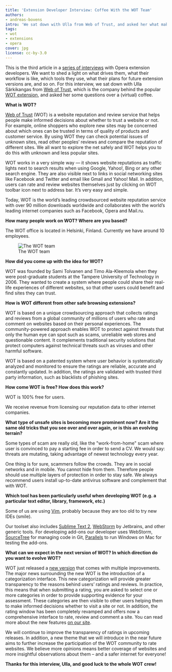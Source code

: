 ```yaml
---
title: 'Extension Developer Interview: Coffee With the WOT Team'
authors:
- andreas-bovens
intro: 'We sat down with Ulla from Web of Trust, and asked her what makes WOT special, how the service makes money, which extension development tools the WOT developers use, and much more.'
tags:
- wot
- extensions
- opera
cover: jpg
license: cc-by-3.0
---
```


This is the third article in a [series of interviews][1] with Opera extension developers. We want to shed a light on what drives them, what their workflow is like, which tools they use, what their plans for future extension versions are, and so on. For this interview, we sat down with Ulla Särkikangas from [Web of Trust][2], which is the company behind the popular [WOT extension][3], and asked her some questions over a (virtual) coffee.

[1]: /tags/extinterview/
[2]: http://www.mywot.com
[3]: https://addons.opera.com/en/extensions/details/wot/

**What is WOT?**

[Web of Trust][4] (WOT) is a website reputation and review service that helps people make informed decisions about whether to trust a website or not. For example, online shoppers who explore new sites may be concerned about which ones can be trusted in terms of quality of products and customer service. By using WOT they can check potential issues of unknown sites, read other peoples’ reviews and compare the reputation of different sites. We all want to explore the net safely and WOT helps you to do this with unknown and less popular sites.

[4]: http://www.mywot.com

WOT works in a very simple way — it shows website reputations as traffic lights next to search results when using Google, Yahoo!, Bing or any other search engine. They are also visible next to links in social networking sites like Facebook and Twitter and email like Gmail and Yahoo! Mail. In addition, users can rate and review websites themselves just by clicking on WOT toolbar icon next to address bar. It’s very easy and simple.

Today, WOT is the world’s leading crowdsourced website reputation service with over 90 million downloads worldwide and collaborates with the world’s leading internet companies such as Facebook, Opera and Mail.ru.

**How many people work on WOT? Where are you based?**

The WOT office is located in Helsinki, Finland. Currently we have around 10 employees.

<figure block="figure">
	<img elem="media" src="{{ page.id }}/team.jpg" alt="The WOT team">
	<figcaption elem="caption">The WOT team</figcaption>
</figure>

**How did you come up with the idea for WOT?**

WOT was founded by Sami Tolvanen and Timo Ala-Kleemola when they were post-graduate students at the Tampere University of Technology in 2006. They wanted to create a system where people could share their real-life experiences of different websites, so that other users could benefit and find sites they can trust.

**How is WOT different from other safe browsing extensions?**

WOT is based on a unique crowdsourcing approach that collects ratings and reviews from a global community of millions of users who rate and comment on websites based on their personal experiences. The community-powered approach enables WOT to protect against threats that only the human eye can spot such as scams, unreliable web stores and questionable content. It complements traditional security solutions that protect computers against technical threats such as viruses and other harmful software.

WOT is based on a patented system where user behavior is systematically analyzed and monitored to ensure the ratings are reliable, accurate and constantly updated. In addition, the ratings are validated with trusted third party information, such as blacklists of phishing sites.

**How come WOT is free? How does this work?**

WOT is 100% free for users.

We receive revenue from licensing our reputation data to other internet companies.

**What type of unsafe sites is becoming more prominent now? Are it the same old tricks that you see over and over again, or is this an evolving terrain?**

Some types of scam are really old, like the "work-from-home" scam where user is convinced to pay a starting fee in order to send a CV. We would say: threats are mutating, taking advantage of newest technology every year.

One thing is for sure, scammers follow the crowds. They are in social networks and in mobile. You cannot hide from them. Therefore people should use multiple layers of protection in order to stay safe. We always recommend users install up-to-date antivirus software and complement that with WOT.

**Which tool has been particularly useful when developing WOT (e.g. a particular text editor, library, framework, etc.)**

Some of us are using [Vim][6], probably because they are too old to try new IDEs (smile).

[6]: http://www.vim.org/

Our toolset also includes [Sublime Text 2][7], [WebStorm][8] by Jetbrains, and other generic tools. For developing add-ons our developer uses WebStorm, [SourceTree][9] for managing code in Git, [Parallels][10] to run Windows on Mac for testing the add-ons.

[7]: http://www.sublimetext.com/2
[8]: http://www.jetbrains.com/webstorm/
[9]: http://www.sourcetreeapp.com
[10]: http://www.parallels.com

**What can we expect in the next version of WOT? In which direction do you want to evolve WOT?**

WOT just released a [new version][11] that comes with multiple improvements. The major news surrounding the new WOT is the introduction of a categorization interface. This new categorization will provide greater transparency to the reasons behind users’ ratings and reviews. In practice, this means that when submitting a rating, you are asked to select one or more categories in order to provide supporting evidence for your assessment. These categories are then visible to other users helping them to make informed decisions whether to visit a site or not. In addition, the rating window has been completely revamped and offers now a comprehensive interface to rate, review and comment a site. You can read more about the new features [on our site][12].

[11]: http://www.mywot.com
[12]: http://www.mywot.com/en/newwot

We will continue to improve the transparency of ratings in upcoming releases. In addition, a new theme that we will introduce in the near future aims to further increase the participation of the WOT community to rate websites. We believe more opinions means better coverage of websites and more insightful observations about them – and a safer internet for everyone!

**Thanks for this interview, Ulla, and good luck to the whole WOT crew!**
